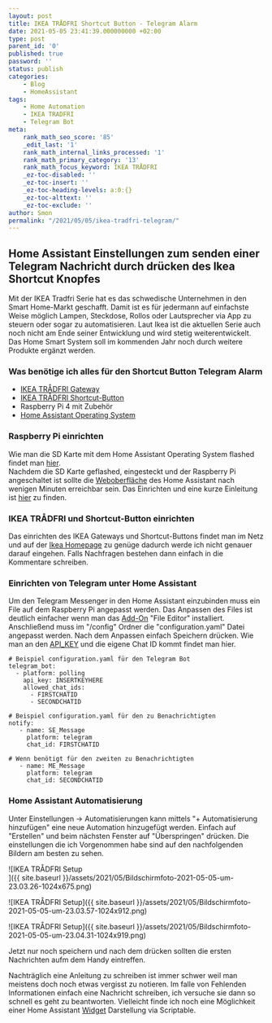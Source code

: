 ```yaml
--- 
layout: post 
title: IKEA TRÅDFRI Shortcut Button - Telegram Alarm 
date: 2021-05-05 23:41:39.000000000 +02:00 
type: post 
parent_id: '0' 
published: true 
password: '' 
status: publish 
categories: 
    - Blog 
    - HomeAssistant 
tags: 
    - Home Automation 
    - IKEA TRADFRI 
    - Telegram Bot 
meta: 
    rank_math_seo_score: '85' 
    _edit_last: '1' 
    rank_math_internal_links_processed: '1' 
    rank_math_primary_category: '13' 
    rank_math_focus_keyword: IKEA TRÅDFRI 
    _ez-toc-disabled: '' 
    _ez-toc-insert: '' 
    _ez-toc-heading-levels: a:0:{} 
    _ez-toc-alttext: '' 
    _ez-toc-exclude: '' 
author: Smon
permalink: "/2021/05/05/ikea-tradfri-telegram/" 
---
```


**Home Assistant Einstellungen zum senden einer Telegram Nachricht durch drücken des Ikea Shortcut Knopfes**
------------------------------------------------------------------------------------------------------------

Mit der IKEA Tradfri Serie hat es das schwedische Unternehmen in den Smart Home-Markt geschafft. Damit ist es für jedermann auf einfachste Weise möglich Lampen, Steckdose, Rollos oder Lautsprecher via App zu steuern oder sogar zu automatisieren. Laut Ikea ist die aktuellen Serie auch noch nicht am Ende seiner Entwicklung und wird stetig weiterentwickelt. Das Home Smart System soll im kommenden Jahr noch durch weitere Produkte ergänzt werden.

### **Was benötige ich alles für den Shortcut Button Telegram Alarm**

*   [IKEA TRÅDFRI Gateway](https://www.ikea.com/de/de/p/tradfri-gateway-weiss-40337806/)
*   [IKEA TRÅDFRI Shortcut-Button](https://www.ikea.com/de/de/p/tradfri-shortcut-button-weiss-40356381/)
*   Raspberry Pi 4 mit Zubehör
*   [Home Assistant Operating System](https://www.home-assistant.io/installation/raspberrypi)

### **Raspberry Pi einrichten**

Wie man die SD Karte mit dem Home Assistant Operating System flashed findet man [hier](https://www.home-assistant.io/installation/raspberrypi).  
Nachdem die SD Karte geflashed, eingesteckt und der Raspberry Pi angeschaltet ist sollte die [Weboberfläche](http://homeassistant.local:8123) des Home Assistant nach wenigen Minuten erreichbar sein. Das Einrichten und eine kurze Einleitung ist [hier](https://www.home-assistant.io/getting-started/onboarding/) zu finden.

### **IKEA TRÅDFRI und Shortcut-Button einrichten**

Das einrichten des IKEA Gateways und Shortcut-Buttons findet man im Netz und auf der [Ikea Homepage](https://www.ikea.com/at/de/customer-service/product-support/smart-lighting/app_gateway-pub8ba3ca96) zu genüge dadurch werde ich nicht genauer darauf eingehen. Falls Nachfragen bestehen dann einfach in die Kommentare schreiben.

### **Einrichten von Telegram unter Home Assistant**

Um den Telegram Messenger in den Home Assistant einzubinden muss ein File auf dem Raspberry Pi angepasst werden. Das Anpassen des Files ist deutlich einfacher wenn man das [Add-On](https://www.home-assistant.io/getting-started/configuration/) "File Editor" installiert. Anschließend muss im "/config" Ordner die "configuration.yaml" Datei angepasst werden. Nach dem Anpassen einfach Speichern drücken. Wie man an den [API\_KEY](https://sendpulse.com/knowledge-base/chatbot/create-telegram-chatbot) und die eigene Chat ID kommt findet man hier.

    # Beispiel configuration.yaml für den Telegram Bot
    telegram_bot:
      - platform: polling 
        api_key: INSERTKEYHERE
        allowed_chat_ids: 
          - FIRSTCHATID 
          - SECONDCHATID 
    
    # Beispiel configuration.yaml für den zu Benachrichtigten
    notify:
       - name: SE_Message
         platform: telegram
         chat_id: FIRSTCHATID
    
    # Wenn benötigt für den zweiten zu Benachrichtigten
       - name: ME_Message
         platform: telegram
         chat_id: SECONDCHATID 

### **Home Assistant Automatisierung**

Unter Einstellungen -> Automatisierungen kann mittels "+ Automatisierung hinzufügen" eine neue Automation hinzugefügt werden. Einfach auf "Erstellen" und beim nächsten Fenster auf "Überspringen" drücken. Die einstellungen die ich Vorgenommen habe sind auf den nachfolgenden Bildern am besten zu sehen.

![IKEA TRÅDFRI Setup<br />
]({{ site.baseurl }}/assets/2021/05/Bildschirmfoto-2021-05-05-um-23.03.26-1024x675.png)

![IKEA TRÅDFRI Setup]({{ site.baseurl }}/assets/2021/05/Bildschirmfoto-2021-05-05-um-23.03.57-1024x912.png)

![IKEA TRÅDFRI Setup]({{ site.baseurl }}/assets/2021/05/Bildschirmfoto-2021-05-05-um-23.04.31-1024x919.png)

Jetzt nur noch speichern und nach dem drücken sollten die ersten Nachrichten aufm dem Handy eintreffen.

Nachträglich eine Anleitung zu schreiben ist immer schwer weil man meistens doch noch etwas vergisst zu notieren. Im falle von Fehlenden Informationen einfach eine Nachricht schreiben, ich versuche sie dann so schnell es geht zu beantworten. Vielleicht finde ich noch eine Möglichkeit einer Home Assistant [Widget](http://elesie.de/2021/02/11/scriptable-widgets/) Darstellung via Scriptable.